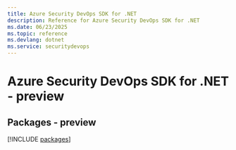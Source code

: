 ```yaml
---
title: Azure Security DevOps SDK for .NET
description: Reference for Azure Security DevOps SDK for .NET
ms.date: 06/23/2025
ms.topic: reference
ms.devlang: dotnet
ms.service: securitydevops
---
```

# Azure Security DevOps SDK for .NET - preview
## Packages - preview
[!INCLUDE [packages](security-devops-index.md)]
